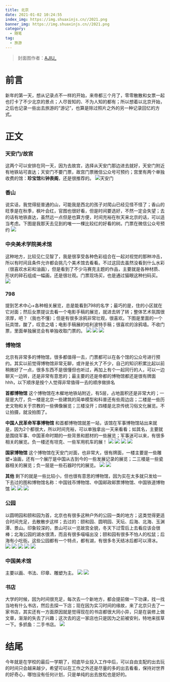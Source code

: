```yaml
---
title: 北京
date: 2021-01-02 10:24:55
index_img: https://img.shuaxinjs.cn//2021.png
banner_img: https://img.shuaxinjs.cn//2021.png
category:
  - 随笔
tag:
  - 旅游
---
```

> 封面图作者：[AJIU_](https://www.zcool.com.cn/work/ZNDk4NTY4MTI=.html)

# 前言
新年的第一天，想从记录点不一样的开始，来帝都三个月了，零零散散和女票一起也打卡了不少北京的景点；人尽皆知的、不为人知的都有；所以想着以北京开始，之后也记录一些出去旅游的“游记”，也算是除过照片之外的另一种记录回忆的方式。


# 正文

### 天安门/故宫
这两个可以安排在同一天，因为去故宫，选择从天安门那边进去就好，天安门附近有地铁站可直达；天安门不要门票，故宫门票微信公众号可预约；宫里有两个单独收费的馆：**珍宝馆**和**钟表阁**，还是很推荐的。
![天安门](https://img.shuaxinjs.cn//IMG_4443.JPG)

### 香山
说实话，我觉得挺普通的山，可能我是西北的孩子对爬山已经见怪不怪了；香山的旺季是在秋季，枫叶会红，官图也很好看，但是时间要选好，不然一定会失望；去的话有地铁直达，虽然远一点但是也算方便，时间充裕在秋天来北京的话，可以适当考虑。下图是我那天去见到的唯一一棵比较红的好看的树。门票在微信公众号预约
![](https://img.shuaxinjs.cn//IMG_4623.JPG)

### 中央美术学院美术馆
这种地方，比较见仁见智了，我是很享受各种色彩组合在一起对视觉的那种冲击，所以有时间且条件允许都会挑几个美术馆去看看。不过这回去虽然没看到什么水彩（很喜欢水彩和油画），但是看到了不少马赛克主题的作品，主要就是各种材质、形状的碎石组成一幅画，还是很壮观。门票现场买，也是通过猫眼这种扫码买。
![](https://img.shuaxinjs.cn//IMG_4707.JPG)

### 798
提到艺术中心+各种相关展览，总是能看到798的名字；最巧的是，住的小区就在它对面；然后女票提议去看一个电影手稿的展览，就进去转了转；整体艺术氛围很浓厚，吧？（我也不懂）；但是有很多涂鸦非常壮观，很喜欢。下图是里面的一个玩具馆，酸了，叹息之墙；电影手稿展的哈利波特手稿；很喜欢的涂鸦墙。不收门票，里面单独展览会有单独收取门票的。
![](https://img.shuaxinjs.cn//IMG_4562.JPG)
![](https://img.shuaxinjs.cn//IMG_4837.JPG)
![](https://img.shuaxinjs.cn//IMG_4842.JPG)

### 博物馆
北京有非常多的博物馆，很多都值得一去，门票都可以在各个馆的公众号进行预约。其实以前觉得博物馆非常无聊，或许是长大了不少，自己的知识积累比起以前稍微好了一点，很多东西不是很懂但也听过，再加上有个一起同行的人，可以一边聊天一边转，还是非常有意思的；最主要的还是帝都的博物馆都还是很有牌面hhh，以下顺序是按个人觉得非常值得一去的顺序做排名

**首都博物馆**
这个博物馆在木樨地地铁站附近，有5层，占地面积还是非常大的；一层是大厅，负一楼是北京一些建筑的简单模型和科普还有些周边店；二楼是一些历史文物和关于宗教的一些佛像展览；三楼没开；四楼是北京传统习俗文化展览。不让拍摄，就没拍图了。

**中国人民革命军事博物馆**
和首都博物馆就差一站，该馆在军事博物馆站出来就是，因为2个都很大，所以时间充裕，可以单独拿出一天来看看；如其名，主要就是围绕军事、中国革命时期的一些背景和题材的一些展览；军事迷可以来，有很多相关的展览。负一楼还有坦克、一些军用机车的展！
![](https://img.shuaxinjs.cn//IMG_5187.JPG)
![](https://img.shuaxinjs.cn//IMG_5186.JPG)
![](https://img.shuaxinjs.cn//IMG_5191.JPG)
![](https://img.shuaxinjs.cn//IMG_5192.JPG)


**国家博物馆**
这个博物馆在天安门对面，也非常大，很有牌面，一楼主要是一些雕塑+油画，还有一个展厅是中国从古到今的一些发展记录的展览；二三楼是一些瓷器相关的展览；负一层是一些石器时代的展览。
![](https://img.shuaxinjs.cn//IMG_5086.JPG)
![](https://img.shuaxinjs.cn//IMG_5194.JPG)

**其他**
剩下的就是一些比较小，但也很有意思的博物馆，因为实在太多就只发给一下去过的图和博物馆名称：中国钱币博物馆、中国邮政邮票博物馆、中国铁道博物馆
![](https://img.shuaxinjs.cn//IMG_4963.JPG)
![](https://img.shuaxinjs.cn//186E692204D762C0AAA29D4450C8793F.png)
![](https://img.shuaxinjs.cn//IMG_4967.JPG)


### 公园
以圆明园和颐和园为首，北京也有很多这种户外的公园一类的地方；这类觉得更适合时间充足，去散散步这样；去过的：颐和园、圆明园、天坛、后海、北海、玉渊潭、景山。印象较深的，景山可以一览故宫全貌，冬天下过雪后上去看应该会很棒；北海公园的湖水很清，而且有很多喵喵出没；颐和园有很多不怕人的松鼠；后海有小吃街。这些公园都有一个特点，都有湖，有很多冬天结冰后都可以滑冰。
![](https://img.shuaxinjs.cn//IMG_4910.JPG)
![](https://img.shuaxinjs.cn//IMG_4969.JPG)
![](https://img.shuaxinjs.cn//IMG_4971.JPG)
![](https://img.shuaxinjs.cn//IMG_4970.JPG)
![](https://img.shuaxinjs.cn//IMG_5084.JPG)


### 中国美术馆
主要以画、书法、印章、雕塑为主。
![](https://img.shuaxinjs.cn//IMG_5020.JPG)
![](https://img.shuaxinjs.cn//IMG_5021.JPG)

### 书店
大学的时候，因为时间很充足，每次去一个新地方，都会提前做一下功课，找一找当地有什么书店，然后去探一下店；现在因为实习时间的缘故，来了北京只去了一家书店，其实还有一方面原因就是觉得现在的书店都很大同小异，只是在装修上做文章，渐渐的失去了兴趣；这次去的这一家店也只是因为之前被安利，特地来拔草一下。多抓鱼：二手书店。
![](https://img.shuaxinjs.cn//IMG_4430.JPG)


# 结尾

<!-- 之前呢因为觉得现在国内所有的地方都在全力发展经济，每个地方越来越繁荣，不可避免的就是同质化越来越严重，哪怕是三、四线小城市也都俨然一副国际化都市的感觉，越是这样就越没有出去的动力；因为去哪里都只是换了一个地方在商场里徘徊。所以一直能吸引我移动一下懒惰的身体出去玩的理由，一直都只有2个；一个是那个地方确实有着其他地方不曾有的*独占*的特色（景点、小吃、文化等等），虽然去之前可能也不知道是否真的如自己所想的那样有趣，但是抱着探索世界的好奇心，也不管旁人是否推荐，自己都还是会毅然决然前往"探索"一番，这个过程在之后回想起来无论是否愉快，但都非常满足；另一个就是单纯的去找朋友一起小聚一下，只有这种时候才会忽略其他，单纯的沉浸在和好友相聚的氛围中。
所以出去的次数相对来说非常少，但是 -->
今年就是在学校的最后一学期了，彻底毕业投入工作中后，可以自由支配的出去玩的时间只会越来越少，希望可以在工作之外还是尽量的多的出去看看，保持对世界的好奇心，哪怕没有任何计划，只是单纯的出去放松也是好的。